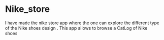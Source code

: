 # Nike_store
 I have made the nike store app where the one can explore the different type of the Nike shoes design . This app allows to browse a CatLog of Nike shoes 
